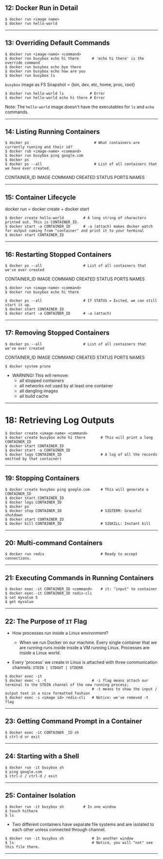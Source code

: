 ## 12: Docker Run in Detail

```
$ docker run <image name>
$ docker run hello-world
```

***

## 13: Overriding Default Commands

```
$ docker run <image-name> <command>
$ docker run busybox echo hi there      # 'echo hi there' is the override command
$ docker run busybox echo bye there
$ docker run busybox echo how are you
$ docker run busybox ls
```

`busybox` image as FS Snapshot = {bin, dev, etc, home, proc, root}

```
$ docker run hello-world ls            # Error
$ docker run hello-world echo hi there # Error
```

Note: The `hello-world` image doesn't have the executables for `ls` and `echo` commands.

***

## 14: Listing Running Containers

```
$ docker ps                              # What containers are currently running and their id?
$ docker rub <image-name> <command>
$ docker run busybox ping google.com
$ docker ps
$ docker ps --all                        # List of all containers that we have ever created.
```

CONTAINER_ID    IMAGE   COMMAND CREATED STATUS  PORTS   NAMES

***

## 15: Container Lifecycle

docker run = docker create + docker start

```
$ docker create hello-world         # A long string of characters printed out. This is CONTAINER_ID.
$ docker start -a CONTAINER_ID      # -a (attach) makes docker watch for output coming from "container" and print it to your terminal
$ docker start CONTAINER_ID
```
***

## 16: Restarting Stopped Containers

```
$ docker ps --all                   # List of all containers that we've ever created
```

CONTAINER_ID    IMAGE   COMMAND CREATED STATUS  PORTS   NAMES

```
$ docker run <image-name> <command>
$ docker run busybox echo hi there
```

```
$ docker ps --all                   # If STATUS = Exited, we can still start it up.
$ docker start CONTAINER_ID
$ docker start -a CONTAINER_ID      # -a (attach)
```

***

## 17: Removing Stopped Containers

```
$ docker ps --all			        # List of all containers that we've ever created
```

CONTAINER_ID    IMAGE   COMMAND CREATED STATUS  PORTS   NAMES

```
$ docker system prune
```

* WARNING! This will remove:
  - all stopped containers
  - all networks not used by at least one container
  - all dangling images
  - all build cache

***

# 18: Retrieving Log Outputs

```
$ docker create <image-name> <command>
$ docker create busybox echo hi there       # This will print a long CONTAINER_ID
$ docker start CONTAINER_ID
$ docker start -a CONTAINER_ID
$ docker logs CONTAINER_ID                  # A log of all the records emitted by that container)
```

***

## 19: Stopping Containers

```
$ docker create busybox ping google.com 	# This will generate a CONTAINER_ID
$ docker start CONTAINER_ID
$ docker logs CONTAINER_ID
$ docker ps
$ docker stop CONTAINER_ID                  # SIGTERM: Graceful shutdown
$ docker start CONTAINER_ID
$ docker kill CONTAINER_ID                  # SIGKILL: Instant kill
```

***

## 20: Multi-command Containers

```
$ docker run redis                          # Ready to accept connections. 
```

***

## 21: Executing Commands in Running Containers

```
$ docker exec -it CONTAINER_ID <command>    # it: "input" to container
$ docker exec -it CONTAINER_ID redis-cli
$ set myvalue 5
$ get myvalue
```

***

## 22: The Purpose of `IT` Flag

* How processes run inside a Linux environment? 
  - When we run Docker on our machine. Every single container that we are running runs inside inside a VM running Linux. Processes are inside a Linux world.

* Every 'process' we create in Linux is attached with three communication channels: `STDIN | STDOUT | STDERR`

```
$ docker exec -it 
$ docker exec -i -t                     # -i flag means attach our terminal to the STDIN channel of the new running process; 
		                                # -t means to show the input / output text in a nice formatted fashion
$ docker exec -i <image id> redis-cli   # Notice: we've removed -t flag
```

***

## 23: Getting Command Prompt in a Container

```
$ docker exec -it CONTAINER _ID sh
$ ctrl-d or exit
```

***

## 24: Starting with a Shell

```
$ docker run -it busybox sh
$ ping google.com
$ ctrl-c / ctrl-d / exit
```

***

## 25: Container Isolation

```
$ docker run -it busybox sh         # In one window
$ touch hithere
$ ls
```

* Two different containers have separate file systems and are isolated to each other unless connected through channel.

```
$ docker run -it busybox sh             # In another window
$ ls                                    # Notice, you will "not" see this file there.
```

***
